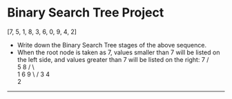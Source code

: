 # Binary Search Tree Project
[7, 5, 1, 8, 3, 6, 0, 9, 4, 2]

-  Write down the Binary Search Tree stages of the above sequence.
-  When the root node is taken as 7, values smaller than 7 will be listed on the left side, and values greater than 7 will be listed on the right:
        7
       / \
      5   8
     / \   \
    1   6   9
     \     /
      3   4
       \
        2

---

